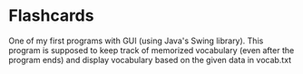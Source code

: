 # Flashcards
One of my first programs with GUI (using Java's Swing library). This program is supposed to keep track of memorized vocabulary (even after the program ends) and display vocabulary based on the given data in vocab.txt
